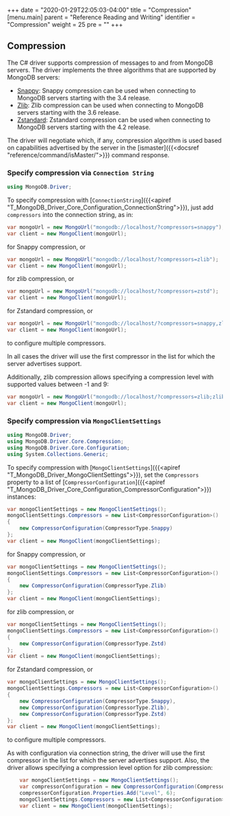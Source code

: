+++
date = "2020-01-29T22:05:03-04:00"
title = "Compression"
[menu.main]
  parent = "Reference Reading and Writing"
  identifier = "Compression"
  weight = 25
  pre = "<i class='fa'></i>"
+++

## Compression

The C# driver supports compression of messages to and from MongoDB servers. The driver implements the three algorithms that are supported by MongoDB servers:

* [Snappy](https://google.github.io/snappy/): Snappy compression can be used when connecting to MongoDB servers starting with the 3.4 release.
* [Zlib](https://zlib.net/): Zlib compression can be used when connecting to MongoDB servers starting with the 3.6 release.
* [Zstandard](https://facebook.github.io/zstd/): Zstandard compression can be used when connecting to MongoDB servers starting with the 4.2 release.

The driver will negotiate which, if any, compression algorithm is used based on capabilities advertised by the server in the [ismaster]({{<docsref "reference/command/isMaster/">}}) command response. 

### Specify compression via `Connection String`

```c#
using MongoDB.Driver;
```

To specify compression with [`ConnectionString`]({{<apiref "T_MongoDB_Driver_Core_Configuration_ConnectionString">}}), just add `compressors` into the connection string, as in:

```c#
var mongoUrl = new MongoUrl("mongodb://localhost/?compressors=snappy");
var client = new MongoClient(mongoUrl);
```
for Snappy compression, or

```c#
var mongoUrl = new MongoUrl("mongodb://localhost/?compressors=zlib");
var client = new MongoClient(mongoUrl);
```
for zlib compression, or 

```c#
var mongoUrl = new MongoUrl("mongodb://localhost/?compressors=zstd");
var client = new MongoClient(mongoUrl);
```
for Zstandard compression, or 

```c#
var mongoUrl = new MongoUrl("mongodb://localhost/?compressors=snappy,zlib,zstd");
var client = new MongoClient(mongoUrl);
```
to configure multiple compressors.

In all cases the driver will use the first compressor in the list for which the server advertises support. 

Additionally, zlib compression allows specifying a compression level with supported values between -1 and 9:

```c#
var mongoUrl = new MongoUrl("mongodb://localhost/?compressors=zlib;zlibcompressionlevel=6");
var client = new MongoClient(mongoUrl);
```

### Specify compression via `MongoClientSettings`

```c#
using MongoDB.Driver;
using MongoDB.Driver.Core.Compression;
using MongoDB.Driver.Core.Configuration;
using System.Collections.Generic;
```

To specify compression with [`MongoClientSettings`]({{<apiref "T_MongoDB_Driver_MongoClientSettings">}}), set the `Compressors` property to a list of [`CompressorConfiguration`]({{<apiref "T_MongoDB_Driver_Core_Configuration_CompressorConfiguration">}}) instances:

```c#
var mongoClientSettings = new MongoClientSettings();
mongoClientSettings.Compressors = new List<CompressorConfiguration>()
{
	new CompressorConfiguration(CompressorType.Snappy)
};
var client = new MongoClient(mongoClientSettings);
```
for Snappy compression, or

```c#
var mongoClientSettings = new MongoClientSettings();
mongoClientSettings.Compressors = new List<CompressorConfiguration>()
{
	new CompressorConfiguration(CompressorType.Zlib)
};
var client = new MongoClient(mongoClientSettings);
```
for zlib compression, or

```c#
var mongoClientSettings = new MongoClientSettings();
mongoClientSettings.Compressors = new List<CompressorConfiguration>()
{
	new CompressorConfiguration(CompressorType.Zstd)
};
var client = new MongoClient(mongoClientSettings);
```
for Zstandard compression, or

```c#
var mongoClientSettings = new MongoClientSettings();
mongoClientSettings.Compressors = new List<CompressorConfiguration>()
{
	new CompressorConfiguration(CompressorType.Snappy),
	new CompressorConfiguration(CompressorType.Zlib),
	new CompressorConfiguration(CompressorType.Zstd)
};
var client = new MongoClient(mongoClientSettings);
```
to configure multiple compressors. 

As with configuration via connection string, the driver will use the first compressor in the list for which the server advertises support. Also, the driver allows specifying a compression level option for zlib compression:

```c#
	var mongoClientSettings = new MongoClientSettings();
	var compressorConfiguration = new CompressorConfiguration(CompressorType.Zlib);
	compressorConfiguration.Properties.Add("Level", 6);
	mongoClientSettings.Compressors = new List<CompressorConfiguration>() { compressorConfiguration };
	var client = new MongoClient(mongoClientSettings);
```
